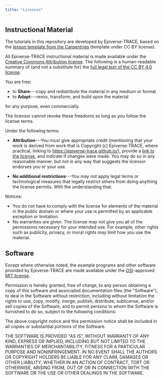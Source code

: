 ```yaml
---
title: "Licenses"
---
```


## Instructional Material

The tutorials in this repository are developed by Epiverse-TRACE, based on the [lesson template from the Carpentries](https://github.com/carpentries/workbench-template-rmd) (template under CC BY license).

All Epiverse-TRACE
instructional material is made available under the [Creative Commons
Attribution license][cc-by-human]. The following is a human-readable summary of
(and not a substitute for) the [full legal text of the CC BY 4.0
license][cc-by-legal].

You are free:

- to **Share**---copy and redistribute the material in any medium or format
- to **Adapt**---remix, transform, and build upon the material

for any purpose, even commercially.

The licensor cannot revoke these freedoms as long as you follow the license
terms.

Under the following terms:

- **Attribution**---You must give appropriate credit (mentioning that your work
  is derived from work that is Copyright (c) Epiverse-TRACE, where
  practical, linking to <https://epiverse-trace.github.io/>), provide a [link to the
  license][cc-by-human], and indicate if changes were made. You may do so in
  any reasonable manner, but not in any way that suggests the licensor endorses
  you or your use.

- **No additional restrictions**---You may not apply legal terms or
  technological measures that legally restrict others from doing anything the
  license permits.  With the understanding that:

Notices:

* You do not have to comply with the license for elements of the material in
  the public domain or where your use is permitted by an applicable exception
  or limitation.
* No warranties are given. The license may not give you all of the permissions
  necessary for your intended use. For example, other rights such as publicity,
  privacy, or moral rights may limit how you use the material.

## Software

Except where otherwise noted, the example programs and other software provided
by Epiverse-TRACE are made available under the [OSI][osi]-approved [MIT
license][mit-license].

Permission is hereby granted, free of charge, to any person obtaining a copy of
this software and associated documentation files (the "Software"), to deal in
the Software without restriction, including without limitation the rights to
use, copy, modify, merge, publish, distribute, sublicense, and/or sell copies
of the Software, and to permit persons to whom the Software is furnished to do
so, subject to the following conditions:

The above copyright notice and this permission notice shall be included in all
copies or substantial portions of the Software.

THE SOFTWARE IS PROVIDED "AS IS", WITHOUT WARRANTY OF ANY KIND, EXPRESS OR
IMPLIED, INCLUDING BUT NOT LIMITED TO THE WARRANTIES OF MERCHANTABILITY,
FITNESS FOR A PARTICULAR PURPOSE AND NONINFRINGEMENT. IN NO EVENT SHALL THE
AUTHORS OR COPYRIGHT HOLDERS BE LIABLE FOR ANY CLAIM, DAMAGES OR OTHER
LIABILITY, WHETHER IN AN ACTION OF CONTRACT, TORT OR OTHERWISE, ARISING FROM,
OUT OF OR IN CONNECTION WITH THE SOFTWARE OR THE USE OR OTHER DEALINGS IN THE
SOFTWARE.

[cc-by-human]: https://creativecommons.org/licenses/by/4.0/
[cc-by-legal]: https://creativecommons.org/licenses/by/4.0/legalcode
[mit-license]: https://opensource.org/licenses/mit-license.html
[osi]: https://opensource.org
